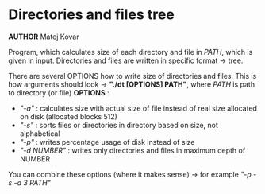 # Directories and files tree

**AUTHOR** Matej Kovar

Program, which calculates size of each directory and file in *PATH*, which is given in input.
Directories and files are written in specific format -> tree.

There are several OPTIONS how to write size of directories and files.
This is how arguments should look -> **"./dt [OPTIONS] PATH"**, where *PATH* is path to directory (or file)
 **OPTIONS** :
 * *"-a"* : calculates size with actual size of file instead of real size allocated on disk (allocated blocks 512)
 * *"-s"* : sorts files or directories in directory based on size, not alphabetical
 * *"-p"* : writes percentage usage of disk instead of size
 * *"-d NUMBER"* : writes only directories and files in maximum depth of NUMBER

You can combine these options (where it makes sense) -> for example _"-p -s -d 3 PATH"_
